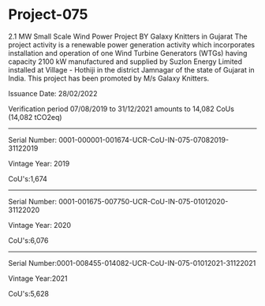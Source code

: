 # Project-075
2.1 MW Small Scale Wind Power Project BY Galaxy Knitters in Gujarat
The project activity is a renewable power generation activity which incorporates installation and operation of one Wind Turbine Generators (WTGs) having capacity 2100 kW manufactured and supplied by Suzlon Energy Limited installed at Village - Hothiji in the district Jamnagar of the state of Gujarat in India. This project has been promoted by M/s Galaxy Knitters.

Issuance Date: 28/02/2022

Verification period 07/08/2019 to 31/12/2021 amounts to 14,082 CoUs (14,082 tCO2eq)

-----------------------------
Serial Number: 0001-000001-001674-UCR-CoU-IN-075-07082019-31122019

Vintage Year: 2019

CoU's:1,674

-------------------------
Serial Number: 0001-001675-007750-UCR-CoU-IN-075-01012020-31122020

Vintage Year: 2020

CoU's:6,076

------------------------------
Serial Number:0001-008455-014082-UCR-CoU-IN-075-01012021-31122021

Vintage Year:2021

CoU's:5,628

